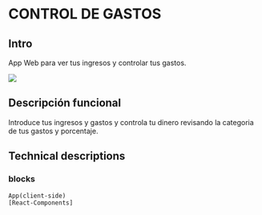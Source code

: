 # CONTROL DE GASTOS

## Intro

App Web para ver tus ingresos y controlar tus gastos.

![](https://media.giphy.com/media/LCdPNT81vlv3y/giphy.gif)

## Descripción funcional

Introduce tus ingresos y gastos y controla tu dinero revisando la categoria de tus gastos y porcentaje.

## Technical descriptions

### blocks

```
App(client-side)
[React-Components]





